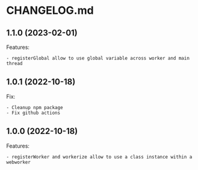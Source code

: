 # CHANGELOG.md

## 1.1.0 (2023-02-01)

Features:

    - registerGlobal allow to use global variable across worker and main thread 

## 1.0.1 (2022-10-18)

Fix:

    - Cleanup npm package
    - Fix github actions

## 1.0.0 (2022-10-18)

Features:

    - registerWorker and workerize allow to use a class instance within a webworker